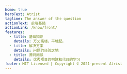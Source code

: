 ```yaml
---
home: true
heroText: Atrist
tagline: The answer of the question
actionText: 前端基础
actionLink: /know/front/
features:
  - title: 基础知识
    details: 万丈高楼，平地起。
  - title: 解决方案
    details: 问题的经验之地
  - title: 源码阅读
    details: 优秀项目的构建和代码的学习
footer: MIT Licensed | Copyright © 2021-present Atrist
---
```

